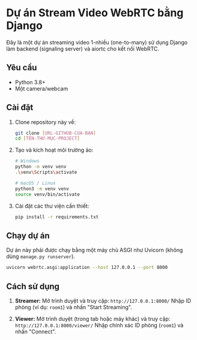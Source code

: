 # Dự án Stream Video WebRTC bằng Django

Đây là một dự án streaming video 1-nhiều (one-to-many) sử dụng Django làm backend (signaling server) và aiortc cho kết nối WebRTC.

## Yêu cầu
* Python 3.8+
* Một camera/webcam

## Cài đặt

1.  Clone repository này về:
    ```bash
    git clone [URL-GITHUB-CỦA-BẠN]
    cd [TÊN-THƯ-MỤC-PROJECT]
    ```

2.  Tạo và kích hoạt môi trường ảo:
    ```bash
    # Windows
    python -m venv venv
    .\venv\Scripts\activate
    
    # macOS / Linux
    python3 -m venv venv
    source venv/bin/activate
    ```

3.  Cài đặt các thư viện cần thiết:
    ```bash
    pip install -r requirements.txt
    ```

## Chạy dự án

Dự án này phải được chạy bằng một máy chủ ASGI như Uvicorn (không dùng `manage.py runserver`).

```bash
uvicorn webrtc.asgi:application --host 127.0.0.1 --port 8000
```

## Cách sử dụng

1.  **Streamer:** Mở trình duyệt và truy cập:
    `http://127.0.0.1:8000/`
    Nhập ID phòng (ví dụ: `room1`) và nhấn "Start Streaming".

2.  **Viewer:** Mở trình duyệt (trong tab hoặc máy khác) và truy cập:
    `http://127.0.0.1:8000/viewer/`
    Nhập chính xác ID phòng (`room1`) và nhấn "Connect".